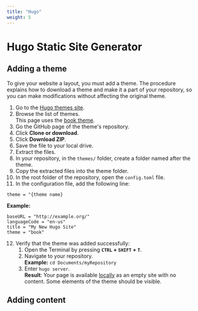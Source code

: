 ```yaml
---
title: "Hugo"
weight: 5
---
```

# Hugo Static Site Generator

## Adding a theme
To give your website a layout, you must add a theme. The procedure explains how to download a theme and make it a part of your repository, so you can make modifications without affecting the original theme.

1. Go to the [Hugo themes site](https://themes.gohugo.io/).
2. Browse the list of themes.  
This page uses the [book theme](https://themes.gohugo.io/hugo-book/).
3. Go the GitHub page of the theme's repository.
4. Click **Clone or download**.
5. Click **Download ZIP**.
6. Save the file to your local drive.
7. Extract the files.
8. In your repository, in the `themes/` folder, create a folder named after the theme.
9. Copy the extracted files into the theme folder.
10. In the root folder of the repository, open the `config.toml` file.
11. In the configuration file, add the following line:  
```
theme = "{theme name}
```
**Example:**
```
baseURL = "http://example.org/"
languageCode = "en-us"
title = "My New Hugo Site"
theme = "book"
```
12. Verify that the theme was added successfully:
    1. Open the Terminal by pressing **`CTRL` + `SHIFT` + `T`**.
    2. Navigate to your repository.  
    **Example:** `cd Documents/myRepository`
    3. Enter `hugo server`.  
    **Result**: Your page is available [locally](http://localhost:1313/) as an empty site with no content. Some elements of the theme should be visible.

## Adding content